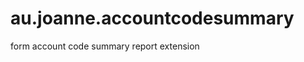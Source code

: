 au.joanne.accountcodesummary
============================

form account code summary report extension
